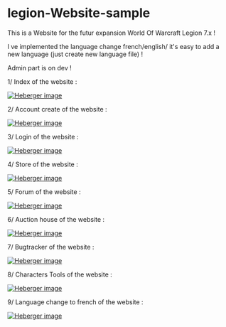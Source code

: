 # legion-Website-sample
This is a Website for the futur expansion World Of Warcraft Legion 7.x !

I ve implemented the language change french/english/ it's easy to add a new language (just create new language file) !

Admin part is on dev !

1/ Index of the website :

<a href="http://www.hostingpics.net/viewer.php?id=435051legion1.png" target="_blank"><img src="http://img15.hostingpics.net/thumbs/mini_435051legion1.png" alt="Heberger image" /></a>

2/ Account create of the website :

<a href="http://www.hostingpics.net/viewer.php?id=249034legion2.png" target="_blank"><img src="http://img15.hostingpics.net/thumbs/mini_249034legion2.png" alt="Heberger image" /></a>

3/ Login of the website :

<a href="http://www.hostingpics.net/viewer.php?id=141371legion3.png" target="_blank"><img src="http://img15.hostingpics.net/thumbs/mini_141371legion3.png" alt="Heberger image" /></a>

4/ Store of the website :

<a href="http://www.hostingpics.net/viewer.php?id=527744legion4.png" target="_blank"><img src="http://img15.hostingpics.net/thumbs/mini_527744legion4.png" alt="Heberger image" /></a>

5/ Forum of the website :

<a href="http://www.hostingpics.net/viewer.php?id=300374legion5.png" target="_blank"><img src="http://img15.hostingpics.net/thumbs/mini_300374legion5.png" alt="Heberger image" /></a>

6/ Auction house of the website :

<a href="http://www.hostingpics.net/viewer.php?id=789211legion6.png" target="_blank"><img src="http://img15.hostingpics.net/thumbs/mini_789211legion6.png" alt="Heberger image" /></a>

7/ Bugtracker of the website :

<a href="http://www.hostingpics.net/viewer.php?id=985528legion7.png" target="_blank"><img src="http://img15.hostingpics.net/thumbs/mini_985528legion7.png" alt="Heberger image" /></a>

8/ Characters Tools of the website :

<a href="http://www.hostingpics.net/viewer.php?id=636060legion8.png" target="_blank"><img src="http://img15.hostingpics.net/thumbs/mini_636060legion8.png" alt="Heberger image" /></a>

9/ Language change to french of the website :

<a href="http://www.hostingpics.net/viewer.php?id=329088legion9.png" target="_blank"><img src="http://img15.hostingpics.net/thumbs/mini_329088legion9.png" alt="Heberger image" /></a>

